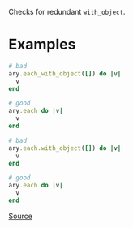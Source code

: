 
Checks for redundant `with_object`.

# Examples

```ruby
# bad
ary.each_with_object([]) do |v|
  v
end

# good
ary.each do |v|
  v
end

# bad
ary.each.with_object([]) do |v|
  v
end

# good
ary.each do |v|
  v
end
```

[Source](http://www.rubydoc.info/gems/rubocop/RuboCop/Cop/Lint/RedundantWithObject)